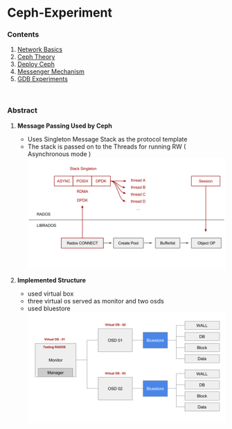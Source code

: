 # Ceph-Experiment

### Contents
1. [Network Basics](/network-basic)
2. [Ceph Theory](Ceph-Theory)
2. [Deploy Ceph](/ceph-deploy)
3. [Messenger Mechanism](/messenger)
4. [GDB Experiments](/gdb-Experiment)

<br>


### Abstract

1. **Message Passing Used by Ceph**
    - Uses Singleton Message Stack as the protocol template
    - The stack is passed on to the Threads for running RW ( Asynchronous mode )
![image-2](img/2_i.png)


2. **Implemented Structure**
    - used virtual box
    - three virtual os served as monitor and two osds
    - used bluestore
![ceph_structure](/ceph-deploy/ceph_test.png)
